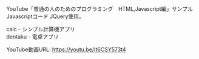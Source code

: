 YouTube「普通の人のためのプログラミング　HTML,Javascript編」サンプルJavascriptコード
JQuery使用。

calc - シンプル計算機アプリ  
dentaku - 電卓アプリ  
  
YouTube動画URL: https://youtu.be/It6CSY573t4